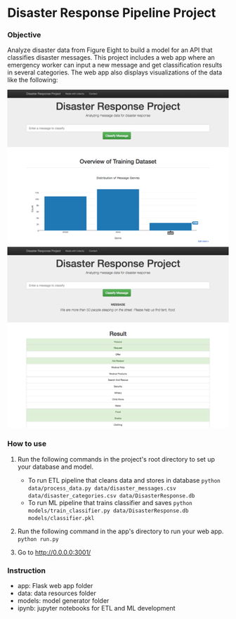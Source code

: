 # Disaster Response Pipeline Project


### Objective
Analyze disaster data from Figure Eight to build a model for an API that classifies disaster messages. This project includes a web app where an emergency worker can input a new message and get classification results in several categories. The web app also displays visualizations of the data like the following:

![](disaster-response-project1.png)
![](disaster-response-project2.png)


### How to use
1. Run the following commands in the project's root directory to set up your database and model.

    - To run ETL pipeline that cleans data and stores in database
        `python data/process_data.py data/disaster_messages.csv data/disaster_categories.csv data/DisasterResponse.db`
    - To run ML pipeline that trains classifier and saves
        `python models/train_classifier.py data/DisasterResponse.db models/classifier.pkl`

2. Run the following command in the app's directory to run your web app.
    `python run.py`

3. Go to http://0.0.0.0:3001/

### Instruction

* app: Flask web app folder
* data: data resources folder
* models: model generator folder
* ipynb: jupyter notebooks for ETL and ML development

